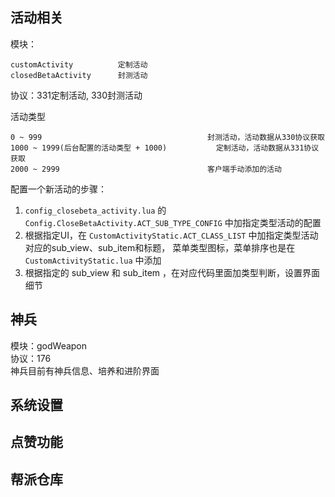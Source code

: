 ## 活动相关
模块：
```
customActivity			定制活动
closedBetaActivity		封测活动
```  
协议：331定制活动, 330封测活动  

活动类型
```
0 ~ 999										封测活动，活动数据从330协议获取
1000 ~ 1999(后台配置的活动类型 + 1000)			定制活动，活动数据从331协议获取
2000 ~ 2999									客户端手动添加的活动
```

配置一个新活动的步骤：
1. `config_closebeta_activity.lua` 的 `Config.CloseBetaActivity.ACT_SUB_TYPE_CONFIG` 中加指定类型活动的配置
2. 根据指定UI，在 `CustomActivityStatic.ACT_CLASS_LIST` 中加指定类型活动对应的sub_view、sub_item和标题， 菜单类型图标，菜单排序也是在 `CustomActivityStatic.lua` 中添加
3. 根据指定的 sub_view 和 sub_item ，在对应代码里面加类型判断，设置界面细节
## 神兵
模块：godWeapon  
协议：176  
神兵目前有神兵信息、培养和进阶界面
## 系统设置
## 点赞功能
## 帮派仓库